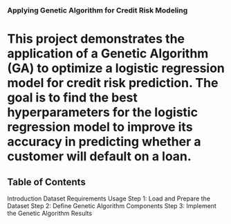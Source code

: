 ### Applying Genetic Algorithm for Credit Risk Modeling
# This project demonstrates the application of a Genetic Algorithm (GA) to optimize a logistic regression model for credit risk prediction. The goal is to find the best hyperparameters for the logistic regression model to improve its accuracy in predicting whether a customer will default on a loan.

## Table of Contents
Introduction
Dataset
Requirements
Usage
Step 1: Load and Prepare the Dataset
Step 2: Define Genetic Algorithm Components
Step 3: Implement the Genetic Algorithm
Results
